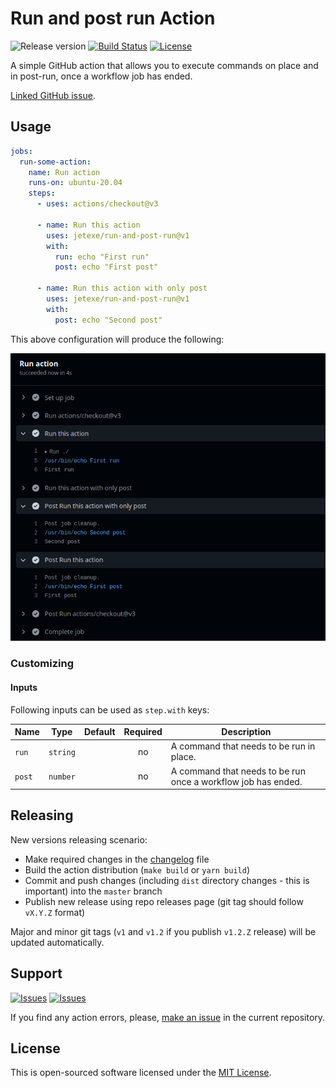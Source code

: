 # Run and post run Action

![Release version][badge_release_version]
[![Build Status][badge_build]][link_build]
[![License][badge_license]][link_license]

A simple GitHub action that allows you to execute commands on place and in post-run, once a workflow job has ended.

[Linked GitHub issue][community_issue].

## Usage

```yaml
jobs:
  run-some-action:
    name: Run action
    runs-on: ubuntu-20.04
    steps:
      - uses: actions/checkout@v3

      - name: Run this action
        uses: jetexe/run-and-post-run@v1
        with:
          run: echo "First run"
          post: echo "First post"

      - name: Run this action with only post
        uses: jetexe/run-and-post-run@v1
        with:
          post: echo "Second post"
```

This above configuration will produce the following:

![CI output example](docs/ci-example.png)

### Customizing

#### Inputs

Following inputs can be used as `step.with` keys:

| Name   |   Type   | Default | Required | Description                                                   |
|--------|:--------:|:-------:|:--------:|---------------------------------------------------------------|
| `run`  | `string` |         |    no    | A command that needs to be run in place.                      |
| `post` | `number` |         |    no    | A command that needs to be run once a workflow job has ended. |

## Releasing

New versions releasing scenario:

- Make required changes in the [changelog](CHANGELOG.md) file
- Build the action distribution (`make build` or `yarn build`)
- Commit and push changes (including `dist` directory changes - this is important) into the `master` branch
- Publish new release using repo releases page (git tag should follow `vX.Y.Z` format)

Major and minor git tags (`v1` and `v1.2` if you publish `v1.2.Z` release) will be updated automatically.

## Support

[![Issues][badge_issues]][link_issues]
[![Issues][badge_pulls]][link_pulls]

If you find any action errors, please, [make an issue][link_create_issue] in the current repository.

## License

This is open-sourced software licensed under the [MIT License][link_license].

[badge_build]:https://img.shields.io/github/actions/workflow/status/jetexe/run-and-post-run/tests.yml?branch=master&maxAge=30
[badge_release_version]:https://img.shields.io/github/release/jetexe/run-and-post-run.svg?maxAge=30
[badge_license]:https://img.shields.io/github/license/jetexe/run-and-post-run.svg?longCache=true
[badge_release_date]:https://img.shields.io/github/release-date/jetexe/run-and-post-run.svg?maxAge=180
[badge_commits_since_release]:https://img.shields.io/github/commits-since/jetexe/run-and-post-run/latest.svg?maxAge=45
[badge_issues]:https://img.shields.io/github/issues/jetexe/run-and-post-run.svg?maxAge=45
[badge_pulls]:https://img.shields.io/github/issues-pr/jetexe/run-and-post-run.svg?maxAge=45

[link_build]:https://github.com/jetexe/run-and-post-run/actions
[link_license]:https://github.com/jetexe/run-and-post-run/blob/master/LICENSE
[link_issues]:https://github.com/jetexe/run-and-post-run/issues
[link_create_issue]:https://github.com/jetexe/run-and-post-run/issues/new
[link_pulls]:https://github.com/jetexe/run-and-post-run/pulls

[community_issue]:https://github.com/orgs/community/discussions/26743
